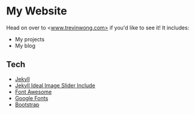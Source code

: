# My Website

Head on over to <www.trevinwong.com> if you'd like to see it! It includes:

* My projects
* My blog

## Tech

* [Jekyll](https://jekyllrb.com/)
* [Jekyll Ideal Image Slider Include](https://github.com/jekylltools/jekyll-ideal-image-slider-include)
* [Font Awesome](https://fontawesome.com/)
* [Google Fonts](https://fonts.google.com/)
* [Bootstrap](https://getbootstrap.com/)

